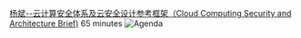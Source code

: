 
[杨斌--云计算安全体系及云安全设计参考框架（Cloud Computing Security and Architecture Brief)](https://www.bilibili.com/video/BV1E5411t7t4?from=search&seid=12572482783514412558)
65 minutes
![Agenda](https://tva1.sinaimg.cn/large/007S8ZIlgy1gdtd6ehoofj30qt09hdje.jpg)
